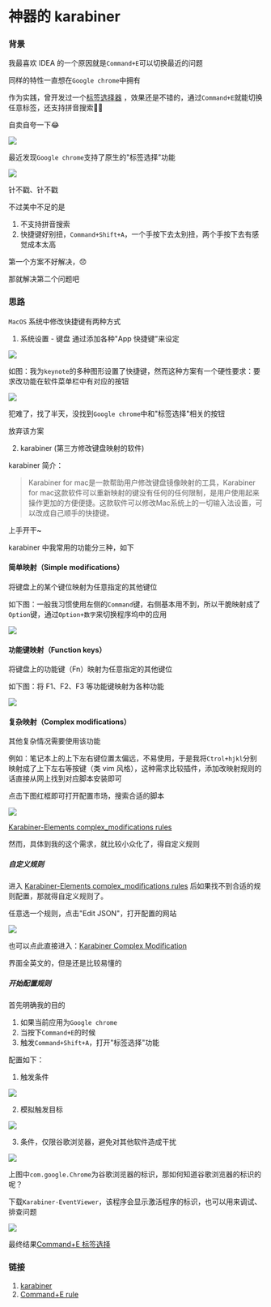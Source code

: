 # 神器的 karabiner

### 背景

我最喜欢 IDEA 的一个原因就是`Command+E`可以切换最近的问题

同样的特性一直想在`Google chrome`中拥有

作为实践，曾开发过一个[标签选择器](https://chrome.google.com/webstore/detail/%E6%A0%87%E7%AD%BE%E9%80%89%E6%8B%A9%E5%99%A8/klhihaelmoenimgekhdaenjgloipcacf) ，效果还是不错的，通过`Command+E`就能切换任意标签，还支持拼音搜索👏👏

自卖自夸一下😂

![](https://fudongdong-statics.oss-cn-beijing.aliyuncs.com/images/20220124/2d22e40dd1f94fcabc623a7a17b79274.png?x-oss-process=image/resize,w_800/quality,q_80)


最近发现`Google chrome`支持了原生的"标签选择"功能

![](https://fudongdong-statics.oss-cn-beijing.aliyuncs.com/images/20220124/9ee6318c08fe407d9dd9a35e9e7e1da8.png?x-oss-process=image/resize,w_800/quality,q_80)


针不戳、针不戳

不过美中不足的是
1. 不支持拼音搜索
2. 快捷键好别扭，`Command+Shift+A`，一个手按下去太别扭，两个手按下去有感觉成本太高



第一个方案不好解决，😞

那就解决第二个问题吧

### 思路

`MacOS` 系统中修改快捷键有两种方式

1. 系统设置 - 键盘
通过添加各种"App 快捷键"来设定

![](https://fudongdong-statics.oss-cn-beijing.aliyuncs.com/images/20220124/555859898b0947e4a8bfee99984a2945.png?x-oss-process=image/resize,w_800/quality,q_80)

如图：我为`keynote`的多种图形设置了快捷键，然而这种方案有一个硬性要求：要求改功能在软件菜单栏中有对应的按钮

![](https://fudongdong-statics.oss-cn-beijing.aliyuncs.com/images/20220124/7aeb4d916298435b96e5ebd4baf47280.png?x-oss-process=image/resize,w_800/quality,q_80)


犯难了，找了半天，没找到`Google chrome`中和"标签选择"相关的按钮

放弃该方案

2. karabiner (第三方修改键盘映射的软件)

karabiner 简介： 

> Karabiner for mac是一款帮助用户修改键盘镜像映射的工具，Karabiner for mac这款软件可以重新映射的键没有任何的任何限制，是用户使用起来操作更加的方便便捷。这款软件可以修改Mac系统上的一切输入法设置，可以改成自己顺手的快捷键。

上手开干~

karabiner 中我常用的功能分三种，如下

#### 简单映射（Simple modifications）

将键盘上的某个键位映射为任意指定的其他键位

如下图：一般我习惯使用左侧的`Command`键，右侧基本用不到，所以干脆映射成了`Option`键，通过`Option+数字`来切换程序坞中的应用

![](https://fudongdong-statics.oss-cn-beijing.aliyuncs.com/images/20220124/8d1c7916e08540798798422447f825f6.png?x-oss-process=image/resize,w_800/quality,q_80)



#### 功能键映射（Function keys）

将键盘上的功能键（Fn）映射为任意指定的其他键位

如下图：将 F1、F2、F3 等功能键映射为各种功能

![](https://fudongdong-statics.oss-cn-beijing.aliyuncs.com/images/20220124/cdf8070f0a4041d492370a1e76a42f1f.png?x-oss-process=image/resize,w_800/quality,q_80)

#### 复杂映射（Complex modifications）

其他复杂情况需要使用该功能

例如：笔记本上的上下左右键位置太偏远，不易使用，于是我将`Ctrol+hjkl`分别映射成了上下左右等按键（类 vim 风格），这种需求比较插件，添加改映射规则的话直接从网上找到对应脚本安装即可

点击下图红框即可打开配置市场，搜索合适的脚本

![](https://fudongdong-statics.oss-cn-beijing.aliyuncs.com/images/20220124/d1e3a96ef3214a5ebf4ffbc99fafa165.png?x-oss-process=image/resize,w_800/quality,q_80)

[Karabiner-Elements complex_modifications rules](https://ke-complex-modifications.pqrs.org/)

然而，具体到我的这个需求，就比较小众化了，得自定义规则

##### 自定义规则

进入 [Karabiner-Elements complex_modifications rules](https://ke-complex-modifications.pqrs.org/) 后如果找不到合适的规则配置，那就得自定义规则了。

任意选一个规则，点击"Edit JSON"，打开配置的网站

![](https://fudongdong-statics.oss-cn-beijing.aliyuncs.com/images/20220124/260e7e8f4df14819acc94dc6e607b65a.png?x-oss-process=image/resize,w_800/quality,q_80)

也可以点此直接进入：[Karabiner Complex Modification](https://genesy.github.io/karabiner-complex-rules-generator/#eyJ0aXRsZSI6IiIsInJ1bGVzIjpbXX0=)

界面全英文的，但是还是比较易懂的

##### 开始配置规则

首先明确我的目的
1. 如果当前应用为`Google chrome`
2. 当按下`Command+E`的时候
3. 触发`Command+Shift+A`，打开"标签选择"功能

配置如下：

1. 触发条件

![](https://fudongdong-statics.oss-cn-beijing.aliyuncs.com/images/20220124/c62af2f1745b4715bd1c870e41df3a90.png?x-oss-process=image/resize,w_800/quality,q_80)

2. 模拟触发目标

![](https://fudongdong-statics.oss-cn-beijing.aliyuncs.com/images/20220124/8cd27fa984bc4b959a4dfd7e310d337d.png?x-oss-process=image/resize,w_800/quality,q_80)

3. 条件，仅限谷歌浏览器，避免对其他软件造成干扰

![](https://fudongdong-statics.oss-cn-beijing.aliyuncs.com/images/20220124/32b80281c85143e997618cf555e5f223.png?x-oss-process=image/resize,w_800/quality,q_80)

上图中`com.google.Chrome`为谷歌浏览器的标识，那如何知道谷歌浏览器的标识的呢？

下载`Karabiner-EventViewer`，该程序会显示激活程序的标识，也可以用来调试、排查问题

![](https://fudongdong-statics.oss-cn-beijing.aliyuncs.com/images/20220124/41db4dcde8b24416b4db916ec0b1a4dd.png?x-oss-process=image/resize,w_800/quality,q_80)



最终结果[Command+E  标签选择](https://genesy.github.io/karabiner-complex-rules-generator/#eyJ0aXRsZSI6IltjaHJvbWVdIC0gMiIsInJ1bGVzIjpbeyJkZXNjcmlwdGlvbiI6ImNoYW5nZSBDb21tYW5kK0UgdG8gQ29tbWFuZCtTaGlmdCtBIiwibWFuaXB1bGF0b3JzIjpbeyJ0eXBlIjoiYmFzaWMiLCJmcm9tIjp7Im1vZGlmaWVycyI6eyJtYW5kYXRvcnkiOlsibGVmdF9ndWkiXX0sImtleV9jb2RlIjoiZSJ9LCJjb25kaXRpb25zIjpbeyJ0eXBlIjoiZnJvbnRtb3N0X2FwcGxpY2F0aW9uX2lmIiwiYnVuZGxlX2lkZW50aWZpZXJzIjpbImNvbS5nb29nbGUuQ2hyb21lIl19XSwidG8iOlt7InJlcGVhdCI6dHJ1ZSwia2V5X2NvZGUiOiJhIiwibW9kaWZpZXJzIjpbImxlZnRfZ3VpIiwibGVmdF9zaGlmdCJdfV19XX1dfQ==)

### 链接

1. [karabiner](https://karabiner-elements.pqrs.org/)
2. [Command+E rule](https://genesy.github.io/karabiner-complex-rules-generator/#eyJ0aXRsZSI6IltjaHJvbWVdIC0gMiIsInJ1bGVzIjpbeyJkZXNjcmlwdGlvbiI6ImNoYW5nZSBDb21tYW5kK0UgdG8gQ29tbWFuZCtTaGlmdCtBIiwibWFuaXB1bGF0b3JzIjpbeyJ0eXBlIjoiYmFzaWMiLCJmcm9tIjp7Im1vZGlmaWVycyI6eyJtYW5kYXRvcnkiOlsibGVmdF9ndWkiXX0sImtleV9jb2RlIjoiZSJ9LCJjb25kaXRpb25zIjpbeyJ0eXBlIjoiZnJvbnRtb3N0X2FwcGxpY2F0aW9uX2lmIiwiYnVuZGxlX2lkZW50aWZpZXJzIjpbImNvbS5nb29nbGUuQ2hyb21lIl19XSwidG8iOlt7InJlcGVhdCI6dHJ1ZSwia2V5X2NvZGUiOiJhIiwibW9kaWZpZXJzIjpbImxlZnRfZ3VpIiwibGVmdF9zaGlmdCJdfV19XX1dfQ==)
